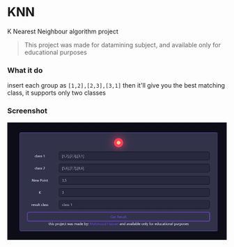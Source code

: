 # KNN
K Nearest Neighbour algorithm project

> This project was made for datamining subject, and available only for educational purposes  

### What it do
insert each group as `[1,2],[2,3],[3,1]` then it'll give you the best matching class, it supports only two classes

### Screenshot
![Screenshot](https://raw.githubusercontent.com/Mhmod-Hsn/KNN/master/screenshot.jpg)
